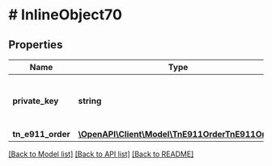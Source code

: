 # # InlineObject70

## Properties

Name | Type | Description | Notes
------------ | ------------- | ------------- | -------------
**private_key** | **string** | API key required to validate your application |
**tn_e911_order** | [**\OpenAPI\Client\Model\TnE911OrderTnE911Order**](TnE911OrderTnE911Order.md) |  |

[[Back to Model list]](../../README.md#models) [[Back to API list]](../../README.md#endpoints) [[Back to README]](../../README.md)
